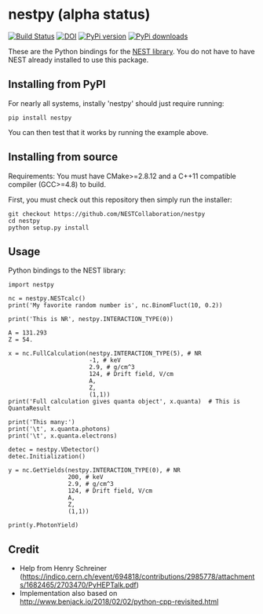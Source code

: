 # nestpy (alpha status)

[![Build Status](https://travis-ci.org/NESTCollaboration/nestpy.svg?branch=master)](https://travis-ci.org/NESTCollaboration/nestpy)
[![DOI](https://zenodo.org/badge/140174447.svg)](https://zenodo.org/badge/latestdoi/140174447)
[![PyPi version](https://pypip.in/v/nestpy/badge.png)](https://pypi.org/project/nestpy/)
[![PyPi downloads](https://pypip.in/d/nestpy/badge.png)](https://crate.io/packages/nestpy/)

These are the Python bindings for the [NEST library](https://github.com/NESTCollaboration/nest).  You do not have to have NEST already installed to use this package.

## Installing from PyPI

For nearly all systems, instally 'nestpy' should just require running:

```
pip install nestpy
```

You can then test that it works by running the example above.

## Installing from source

Requirements: You must have CMake>=2.8.12 and a C++11 compatible compiler (GCC>=4.8) to build.

First, you must check out this repository then simply run the installer:

```
git checkout https://github.com/NESTCollaboration/nestpy
cd nestpy
python setup.py install
```

## Usage

Python bindings to the NEST library:

```
import nestpy

nc = nestpy.NESTcalc()
print('My favorite random number is', nc.BinomFluct(10, 0.2))

print('This is NR', nestpy.INTERACTION_TYPE(0))

A = 131.293
Z = 54.

x = nc.FullCalculation(nestpy.INTERACTION_TYPE(5), # NR                                  
                       -1, # keV                                                         
                       2.9, # g/cm^3                                                     
                       124, # Drift field, V/cm                                          
                       A,
                       Z,
                       (1,1))
print('Full calculation gives quanta object', x.quanta)  # This is QuantaResult          

print('This many:')
print('\t', x.quanta.photons)
print('\t', x.quanta.electrons)

detec = nestpy.VDetector()
detec.Initialization()

y = nc.GetYields(nestpy.INTERACTION_TYPE(0), # NR                                        
                 200, # keV                                                              
                 2.9, # g/cm^3                                                           
                 124, # Drift field, V/cm                                                
                 A,
                 Z,
                 (1,1))

print(y.PhotonYield)
```

## Credit

* Help from Henry Schreiner (https://indico.cern.ch/event/694818/contributions/2985778/attachments/1682465/2703470/PyHEPTalk.pdf)
* Implementation also based on http://www.benjack.io/2018/02/02/python-cpp-revisited.html
